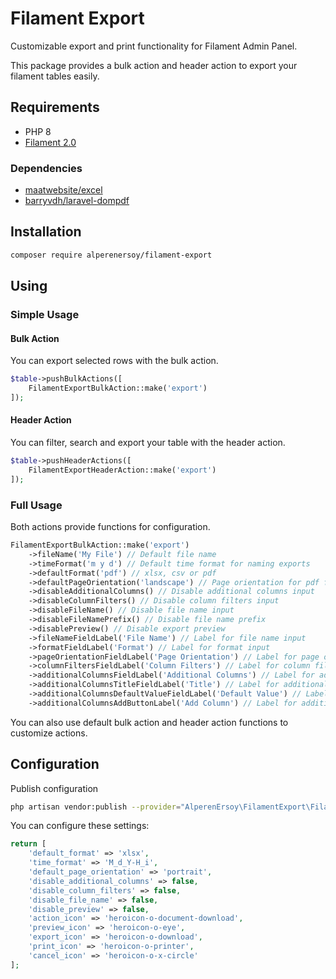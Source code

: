 # Filament Export
Customizable export and print functionality for Filament Admin Panel.

This package provides a bulk action and header action to export your filament tables easily.

## Requirements
- PHP 8
- [Filament 2.0](https://github.com/laravel-filament/filament)

### Dependencies
- [maatwebsite/excel](https://github.com/SpartnerNL/Laravel-Excel)
- [barryvdh/laravel-dompdf](https://github.com/barryvdh/laravel-dompdf)

## Installation

```bash
composer require alperenersoy/filament-export
```

## Using

### Simple Usage

#### Bulk Action

You can export selected rows with the bulk action.

```php
$table->pushBulkActions([
    FilamentExportBulkAction::make('export')
]);
```

#### Header Action

You can filter, search and export your table with the header action.

```php
$table->pushHeaderActions([
    FilamentExportHeaderAction::make('export')
]);
```

### Full Usage

Both actions provide functions for configuration.

```php
FilamentExportBulkAction::make('export')
    ->fileName('My File') // Default file name
    ->timeFormat('m y d') // Default time format for naming exports
    ->defaultFormat('pdf') // xlsx, csv or pdf
    ->defaultPageOrientation('landscape') // Page orientation for pdf files. portrait or landscape
    ->disableAdditionalColumns() // Disable additional columns input
    ->disableColumnFilters() // Disable column filters input
    ->disableFileName() // Disable file name input
    ->disableFileNamePrefix() // Disable file name prefix
    ->disablePreview() // Disable export preview
    ->fileNameFieldLabel('File Name') // Label for file name input
    ->formatFieldLabel('Format') // Label for format input
    ->pageOrientationFieldLabel('Page Orientation') // Label for page orientation input
    ->columnFiltersFieldLabel('Column Filters') // Label for column filters input
    ->additionalColumnsFieldLabel('Additional Columns') // Label for additional columns input
    ->additionalColumnsTitleFieldLabel('Title') // Label for additional columns' title input 
    ->additionalColumnsDefaultValueFieldLabel('Default Value') // Label for additional columns' default value input 
    ->additionalColumnsAddButtonLabel('Add Column') // Label for additional columns' add button 
```
You can also use default bulk action and header action functions to customize actions.

## Configuration

Publish configuration

```bash
php artisan vendor:publish --provider="AlperenErsoy\FilamentExport\FilamentExportServiceProvider" --tag="config"
```

You can configure these settings:

```php
return [
    'default_format' => 'xlsx',
    'time_format' => 'M_d_Y-H_i',
    'default_page_orientation' => 'portrait',
    'disable_additional_columns' => false,
    'disable_column_filters' => false,
    'disable_file_name' => false,
    'disable_preview' => false,
    'action_icon' => 'heroicon-o-document-download',
    'preview_icon' => 'heroicon-o-eye',
    'export_icon' => 'heroicon-o-download',
    'print_icon' => 'heroicon-o-printer',
    'cancel_icon' => 'heroicon-o-x-circle'
];
```
